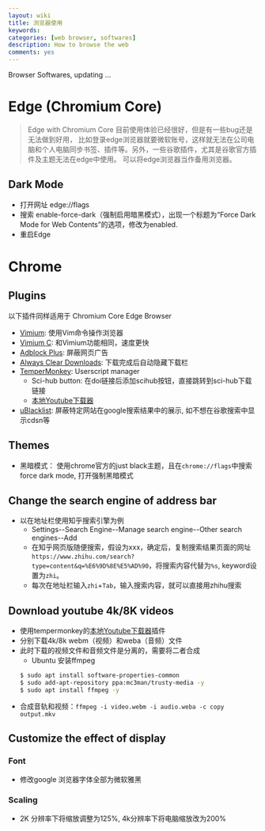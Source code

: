 ```yaml
---
layout: wiki
title: 浏览器使用
keywords: 
categories: [web browser, softwares]
description: How to browse the web
comments: yes
---
```


Browser Softwares, updating ...

# Edge (Chromium Core)

> Edge with Chromium Core 目前使用体验已经很好，但是有一些bug还是无法做到好用， 比如登录edge浏览器就要微软账号，这样就无法在公司电脑和个人电脑同步书签、插件等。另外，一些谷歌插件，尤其是谷歌官方插件及主题无法在edge中使用。 可以将edge浏览器当作备用浏览器。

## Dark Mode
- 打开网址 edge://flags
- 搜索 enable-force-dark（强制启用暗黑模式），出现一个标题为“Force Dark Mode for Web Contents”的选项，修改为enabled.
- 重启Edge

# Chrome

## Plugins

以下插件同样适用于 Chromium Core Edge Browser

- [Vimium](https://chrome.google.com/webstore/detail/vimium/dbepggeogbaibhgnhhndojpepiihcmeb): 使用Vim命令操作浏览器
- [Vimium C](https://github.com/gdh1995/vimium-c): 和Vimium功能相同，速度更快
- [Adblock Plus](https://chrome.google.com/webstore/detail/adblock-plus-free-ad-bloc/cfhdojbkjhnklbpkdaibdccddilifddb): 屏蔽网页广告
- [Always Clear Downloads](https://chrome.google.com/webstore/detail/always-clear-downloads-in/efoelbbfbknfhpmgclpcdbkoieedkkai): 下载完成后自动隐藏下载栏
- [TemperMonkey](https://chrome.google.com/webstore/detail/tampermonkey/dhdgffkkebhmkfjojejmpbldmpobfkfo): Userscript manager
  - Sci-hub button: 在doi链接后添加scihub按钮，直接跳转到sci-hub下载链接
  - [本地Youtube下载器](https://greasyfork.org/zh-CN/scripts/369400-local-youtube-downloader)
- [uBlacklist](https://chrome.google.com/webstore/detail/ublacklist/pncfbmialoiaghdehhbnbhkkgmjanfhe): 屏蔽特定网站在google搜索结果中的展示, 如不想在谷歌搜索中显示cdsn等

## Themes

- 黑暗模式： 使用chrome官方的just black主题，且在`chrome://flags`中搜索force dark mode, 打开强制黑暗模式

## Change the search engine of address bar
- 以在地址栏使用知乎搜索引擎为例
  - Settings--Search Engine--Manage search engine--Other search engines--Add
  - 在知乎网页版随便搜索，假设为xxx，确定后，复制搜索结果页面的网址`https://www.zhihu.com/search?type=content&q=%E6%9D%8E%E5%AD%90`，将搜索内容代替为`%s`, keyword设置为`zhi`。
  - 每次在地址栏输入`zhi`+`Tab`，输入搜索内容，就可以直接用zhihu搜索


## Download youtube 4k/8K videos
- 使用tempermonkey的[本地Youtube下载器](https://greasyfork.org/zh-CN/scripts/369400-local-youtube-downloader)插件
- 分别下载4k/8k webm（视频）和weba（音频）文件
- 此时下载的视频文件和音频文件是分离的，需要将二者合成
  - Ubuntu 安装ffmpeg
  ```bash
  $ sudo apt install software-properties-common
  $ sudo add-apt-repository ppa:mc3man/trusty-media -y
  $ sudo apt install ffmpeg -y
  ```
- 合成音轨和视频：`ffmpeg -i video.webm -i audio.weba -c copy output.mkv`


## Customize the effect of display

### Font

- 修改google 浏览器字体全部为微软雅黑

### Scaling
- 2K 分辨率下将缩放调整为125%, 4k分辨率下将电脑缩放改为200%

